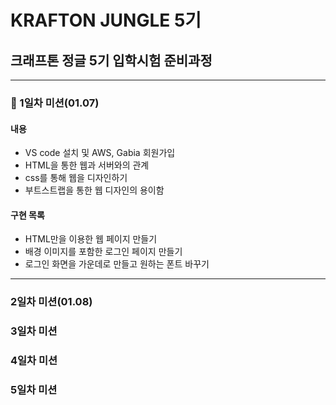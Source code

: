 # KRAFTON JUNGLE 5기
## 크래프톤 정글 5기 입학시험 준비과정
---------------

### :shoe: 1일차 미션(01.07)
#### 내용
 - VS code 설치 및 AWS, Gabia 회원가입
 - HTML을 통한 웹과 서버와의 관계
 - css를 통해 웹을 디자인하기
 - 부트스트랩을 통한 웹 디자인의 용이함

 #### 구현 목록
 - HTML만을 이용한 웹 페이지 만들기
 - 배경 이미지를 포함한 로그인 페이지 만들기
 - 로그인 화면을 가운데로 만들고 원하는 폰트 바꾸기
---------------
 

### 2일차 미션(01.08)


### 3일차 미션


### 4일차 미션


### 5일차 미션